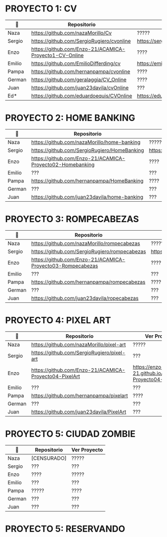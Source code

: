 # PROYECTO 1: CV

👤 | Repositorio | Ver Proyecto 
------------ | ------------- | -------------
Naza | https://github.com/nazaMorillo/Cv | ?????
Sergio | https://github.com/SergioRugiero/cvonline | https://sergiorugiero.github.io/cvonline/
Enzo | https://github.com/Enzo-21/ACAMICA-Proyecto1-CV-Online | ????
Emilio | https://github.com/EmilioDifferding/cv | https://emiliodifferding.github.io/cv/
Pampa | https://github.com/hernanpampa/cvonline | ????
German | https://github.com/geralaggia/CV_Online | ????
Juan | https://github.com/juan23davila/cvOnline | ???
Ed* | https://github.com/eduardoequis/CVOnline | https://eduardoequis.github.io/CVOnline/

# PROYECTO 2: HOME BANKING

👤 | Repositorio | Ver Proyecto 
------------ | ------------- | -------------
Naza | https://github.com/nazaMorillo/home-banking| ?????
Sergio | https://github.com/SergioRugiero/HomeBanking | https://sergiorugiero.github.io/HomeBanking/
Enzo | https://github.com/Enzo-21/ACAMICA-Proyecto02-Homebanking | ????
Emilio | ??? | ???
Pampa | https://github.com/hernanpampa/HomeBanking | ????
German | ??? | ???
Juan | https://github.com/juan23davila/home-banking | ???

# PROYECTO 3: ROMPECABEZAS

👤 | Repositorio | Ver Proyecto 
------------ | ------------- | -------------
Naza | https://github.com/nazaMorillo/rompecabezas | ?????
Sergio | https://github.com/SergioRugiero/rompecabezas | https://sergiorugiero.github.io/rompecabezas/
Enzo | https://github.com/Enzo-21/ACAMICA-Proyecto03-Rompecabezas | ????
Emilio | ??? | ???
Pampa | https://github.com/hernanpampa/rompecabezas | ????
German | ??? | ???
Juan | https://github.com/juan23davila/ropecabezas| ???

# PROYECTO 4: PIXEL ART

👤 | Repositorio | Ver Proyecto 
------------ | ------------- | -------------
Naza | https://github.com/nazaMorillo/pixel-art | ?????
Sergio | https://github.com/SergioRugiero/pixel-art | ???
Enzo | https://github.com/Enzo-21/ACAMICA-Proyecto04-PixelArt | https://enzo-21.github.io/ACAMICA-Proyecto04-PixelArt/ 
Emilio | ??? | ???
Pampa | https://github.com/hernanpampa/pixelart | ????
German | ??? | ???
Juan | https://github.com/juan23davila/PixelArt | ???


# PROYECTO 5: CIUDAD ZOMBIE

👤 | Repositorio | Ver Proyecto 
------------ | ------------- | -------------
Naza | [CENSURADO] | ?????
Sergio | ??? | ???
Enzo | ???? | ?????
Emilio | ??? | ???
Pampa | ????? | ????
German | ??? | ???
Juan | ??? | ???

# PROYECTO 5: RESERVANDO
